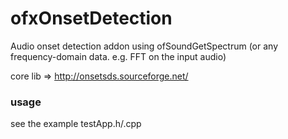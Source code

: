 # ofxOnsetDetection #
Audio onset detection addon using ofSoundGetSpectrum (or any frequency-domain data. e.g. FFT on the input audio)

core lib => http://onsetsds.sourceforge.net/

### usage ###
see the example testApp.h/.cpp
